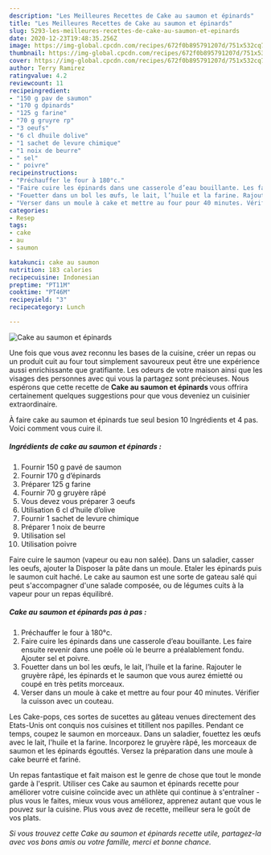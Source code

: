 ```yaml
---
description: "Les Meilleures Recettes de Cake au saumon et épinards"
title: "Les Meilleures Recettes de Cake au saumon et épinards"
slug: 5293-les-meilleures-recettes-de-cake-au-saumon-et-epinards
date: 2020-12-23T19:48:35.256Z
image: https://img-global.cpcdn.com/recipes/672f0b895791207d/751x532cq70/cake-au-saumon-et-epinards-photo-principale-de-la-recette.jpg
thumbnail: https://img-global.cpcdn.com/recipes/672f0b895791207d/751x532cq70/cake-au-saumon-et-epinards-photo-principale-de-la-recette.jpg
cover: https://img-global.cpcdn.com/recipes/672f0b895791207d/751x532cq70/cake-au-saumon-et-epinards-photo-principale-de-la-recette.jpg
author: Terry Ramirez
ratingvalue: 4.2
reviewcount: 11
recipeingredient:
- "150 g pav de saumon"
- "170 g dpinards"
- "125 g farine"
- "70 g gruyre rp"
- "3 oeufs"
- "6 cl dhuile dolive"
- "1 sachet de levure chimique"
- "1 noix de beurre"
- " sel"
- " poivre"
recipeinstructions:
- "Préchauffer le four à 180°c."
- "Faire cuire les épinards dans une casserole d’eau bouillante. Les faire ensuite revenir dans une poêle où le beurre a préalablement fondu. Ajouter sel et poivre."
- "Fouetter dans un bol les œufs, le lait, l’huile et la farine. Rajouter le gruyère râpé, les épinards et le saumon que vous aurez émietté ou coupé en très petits morceaux."
- "Verser dans un moule à cake et mettre au four pour 40 minutes. Vérifier la cuisson avec un couteau."
categories:
- Resep
tags:
- cake
- au
- saumon

katakunci: cake au saumon 
nutrition: 183 calories
recipecuisine: Indonesian
preptime: "PT11M"
cooktime: "PT46M"
recipeyield: "3"
recipecategory: Lunch

---
```



![Cake au saumon et épinards](https://img-global.cpcdn.com/recipes/672f0b895791207d/751x532cq70/cake-au-saumon-et-epinards-photo-principale-de-la-recette.jpg)

Une fois que vous avez reconnu les bases de la cuisine, créer un repas ou un produit cuit au four tout simplement savoureux peut être une expérience aussi enrichissante que gratifiante. Les odeurs de votre maison ainsi que les visages des personnes avec qui vous la partagez sont précieuses. Nous espérons que cette recette de <strong> Cake au saumon et épinards </strong> vous offrira certainement quelques suggestions pour que vous deveniez un cuisinier extraordinaire.

<!--inarticleads1-->

À faire cake au saumon et épinards tue seul besion 10 Ingrédients et 4 pas. Voici comment vous cuire il.

##### Ingrédients de cake au saumon et épinards :

1. Fournir 150 g pavé de saumon
1. Fournir 170 g d’épinards
1. Préparer 125 g farine
1. Fournir 70 g gruyère râpé
1. Vous devez vous préparer 3 oeufs
1. Utilisation 6 cl d’huile d’olive
1. Fournir 1 sachet de levure chimique
1. Préparer 1 noix de beurre
1. Utilisation  sel
1. Utilisation  poivre


Faire cuire le saumon (vapeur ou eau non salée). Dans un saladier, casser les oeufs, ajouter la Disposer la pâte dans un moule. Etaler les épinards puis le saumon cuit haché. Le cake au saumon est une sorte de gateau salé qui peut s&#39;accompagner d&#39;une salade composée, ou de légumes cuits à la vapeur pour un repas équilibré. 

<!--inarticleads2-->

##### Cake au saumon et épinards pas à pas :

1. Préchauffer le four à 180°c.
1. Faire cuire les épinards dans une casserole d’eau bouillante. Les faire ensuite revenir dans une poêle où le beurre a préalablement fondu. Ajouter sel et poivre.
1. Fouetter dans un bol les œufs, le lait, l’huile et la farine. Rajouter le gruyère râpé, les épinards et le saumon que vous aurez émietté ou coupé en très petits morceaux.
1. Verser dans un moule à cake et mettre au four pour 40 minutes. Vérifier la cuisson avec un couteau.


Les Cake-pops, ces sortes de sucettes au gâteau venues directement des Etats-Unis ont conquis nos cuisines et titillent nos papilles. Pendant ce temps, coupez le saumon en morceaux. Dans un saladier, fouettez les œufs avec le lait, l&#39;huile et la farine. Incorporez le gruyère râpé, les morceaux de saumon et les épinards égouttés. Versez la préparation dans une moule à cake beurré et fariné. 

<!--inarticleads1-->

<p>
Un repas fantastique et fait maison est le genre de chose que tout le monde garde à l'esprit. Utiliser ces Cake au saumon et épinards recette pour améliorer votre cuisine coïncide avec un athlète qui continue à s'entraîner - plus vous le faites, mieux vous vous améliorez, apprenez autant que vous le pouvez sur la cuisine. Plus vous avez de recette, meilleur sera le goût de vos plats.
</p>

<p>
<i>Si vous trouvez cette Cake au saumon et épinards recette utile, partagez-la avec vos bons amis ou votre famille, merci et bonne chance.</i>
</p>
